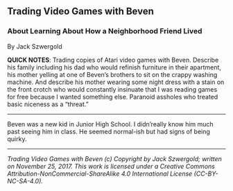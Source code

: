 ## Trading Video Games with Beven
### About Learning About How a Neighborhood Friend Lived

By Jack Szwergold

**QUICK NOTES**: Trading copies of Atari video games with Beven. Describe his family including his dad who would refinish furniture in their apartment, his mother yelling at one of Beven’s brothers to sit on the crappy washing machine. And describe his mother wearing some night dress with a stain on the front crotch who would constantly insinuate that I was reading games for free because I wanted something else. Paranoid assholes who treated basic niceness as a “threat.”

***

Beven was a new kid in Junior High School. I didn’really know him much past seeing him in class. He seemed normal-ish but had signs of being quirky.

***

*Trading Video Games with Beven (c) Copyright by Jack Szwergold; written on November 25, 2017. This work is licensed under a Creative Commons Attribution-NonCommercial-ShareAlike 4.0 International License (CC-BY-NC-SA-4.0).*
